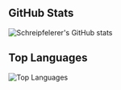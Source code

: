 ## GitHub Stats

![Schreipfelerer's GitHub stats](https://github-readme-stats.vercel.app/api?username=Schreipfelerer&show_icons=true&theme=radical)

## Top Languages

![Top Languages](https://github-readme-stats.vercel.app/api/top-langs/?username=Schreipfelerer&layout=compact&theme=radical)
